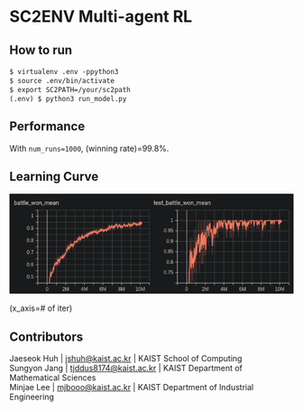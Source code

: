# SC2ENV Multi-agent RL

## How to run
```buildoutcfg
$ virtualenv .env -ppython3
$ source .env/bin/activate
$ export SC2PATH=/your/sc2path
(.env) $ python3 run_model.py 
```
## Performance
With `num_runs=1000`, (winning rate)=99.8%.

## Learning Curve 
![SMIX](img/learning_curve.png)  
  
(x_axis=# of iter)

## Contributors
Jaeseok Huh | jshuh@kaist.ac.kr | KAIST School of Computing  
Sungyon Jang | tjddus8174@kaist.ac.kr | KAIST Department of Mathematical Sciences  
Minjae Lee | mjbooo@kaist.ac.kr | KAIST Department of Industrial Engineering  


 

